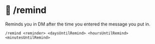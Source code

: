 # 🧠 /remind

Reminds you in DM after the time you entered the message you put in.

`/remind <reminder> <daysUntilRemind> <hoursUntilRemind> <minutesUntilRemind>`
